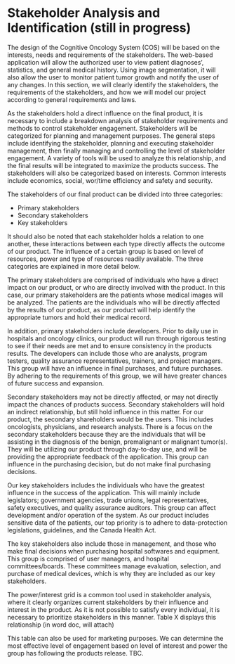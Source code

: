 # Stakeholder Analysis and Identification (still in progress)
The design of the Cognitive Oncology System (COS) will be based on the interests, needs and requirements of the stakeholders. The web-based application will allow the authorized user to view patient diagnoses’, statistics, and general medical history. Using image segmentation, it will also allow the user to monitor patient tumor growth and notify the user of any changes. In this section, we will clearly identify the stakeholders, the requirements of the stakeholders, and how we will model our project according to general requirements and laws.

As the stakeholders hold a direct influence on the final product, it is necessary to include a breakdown analysis of stakeholder requirements and methods to control stakeholder engagement. Stakeholders will be categorized for planning and management purposes. The general steps include identifying the stakeholder, planning and executing stakeholder management, then finally managing and controlling the level of stakeholder engagement. A variety of tools will be used to analyze this relationship, and the final results will be integrated to maximize the products success. The stakeholders will also be categorized based on interests. Common interests include economics, social, wor/time efficiency and safety and security. 

The stakeholders of our final product can be divided into three categories: 
- Primary stakeholders
- Secondary stakeholders
- Key stakeholders

It should also be noted that each stakeholder holds a relation to one another, these interactions between each type directly affects the outcome of our product. The influence of a certain group is based on level of resources, power and type of resources readily available. The three categories are explained in more detail below.

The primary stakeholders are comprised of individuals who have a direct impact on our product, or who are directly involved with the product. In this case, our primary stakeholders are the patients whose medical images will be analyzed. The patients are the individuals who will be directly affected by the results of our product, as our product will help identify the appropriate tumors and hold their medical record. 

In addition, primary stakeholders include developers. Prior to daily use in hospitals and oncology clinics, our product will run through rigorous testing to see if their needs are met and to ensure consistency in the products results. The developers can include those who are analysts, program testers, quality assurance representatives, trainers, and project managers. This group will have an influence in final purchases, and future purchases. By adhering to the requirements of this group, we will have greater chances of future success and expansion.

Secondary stakeholders may not be directly affected, or may not directly impact the chances of products success. Secondary stakeholders will hold an indirect relationship, but still hold influence in this matter. For our product, the secondary shareholders would be the users. This includes oncologists, physicians, and research analysts. There is a focus on the secondary stakeholders because they are the individuals that will be assisting in the diagnosis of the benign, premalignant or malignant tumor(s). They will be utilizing our product through day-to-day use, and will be providing the appropriate feedback of the application. This group can influence in the purchasing decision, but do not make final purchasing decisions.

Our key stakeholders includes the individuals who have the greatest influence in the success of the application. This will mainly include legislators; government agencies, trade unions, legal representatives, safety executives, and quality assurance auditors. This group can affect development and/or operation of the system. As our product includes sensitive data of the patients, our top priority is to adhere to data-protection legislations, guidelines, and the Canada Health Act. 

The key stakeholders also include those in management, and those who make final decisions when purchasing hospital softwares and equipment. This group is comprised of user managers, and hospital committees/boards. These committees manage evaluation, selection, and purchase of medical devices, which is why they are included as our key stakeholders.

The power/interest grid is a common tool used in stakeholder analysis, where it clearly organizes current stakeholders by their influence and interest in the product. As it is not possible to satisfy every individual, it is necessary to prioritize stakeholders in this manner. Table X displays this relationship (in word doc, will attach)

This table can also be used for marketing purposes. We can determine the most effective level of engagement based on level of interest and power the group has following the products release. TBC.



